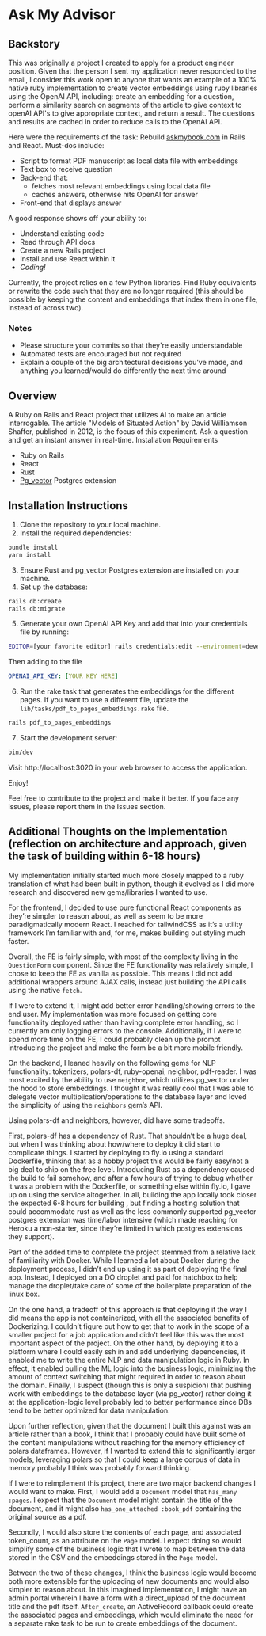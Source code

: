 # Ask My Advisor

## Backstory

This was originally a project I created to apply for a product engineer position. Given that the person I sent my application never responded to the email, I consider this work open to anyone that wants an example of a 100% native ruby implementation to create vector embeddings using ruby libraries using the OpenAI API, including: create an embedding for a question, perform a similarity search on segments of the article to give context to openAI API's to give appropriate context, and return a result. The questions and results are cached in order to reduce calls to the OpenAI API.

Here were the requirements of the task:
Rebuild [askmybook.com](http://askmybook.com) in Rails and React.
Must-dos include:

- Script to format PDF manuscript as local data file with embeddings
- Text box to receive question
- Back-end that:
    - fetches most relevant embeddings using local data file
    - caches answers, otherwise hits OpenAI for answer
- Front-end that displays answer

A good response shows off your ability to:

- Understand existing code
- Read through API docs
- Create a new Rails project
- Install and use React within it
- *Coding!*

Currently, the project relies on a few Python libraries. Find Ruby equivalents or rewrite the code such that they are no longer required (this should be possible by keeping the content and embeddings that index them in one file, instead of across two). 

### Notes

- Please structure your commits so that they're easily understandable
- Automated tests are encouraged but not required
- Explain a couple of the big architectural decisions you've made, and anything you learned/would do differently the next time around

## Overview

A Ruby on Rails and React project that utilizes AI to make an article interrogable. The article "Models of Situated Action" by David Williamson Shaffer, published in 2012, is the focus of this experiment. Ask a question and get an instant answer in real-time.
Installation Requirements

- Ruby on Rails
- React
- Rust
- [Pg_vector](https://github.com/pgvector/pgvector) Postgres extension

## Installation Instructions

1. Clone the repository to your local machine.
2. Install the required dependencies:

```bash
bundle install
yarn install
```

3. Ensure Rust and pg_vector Postgres extension are installed on your machine.
4. Set up the database:

```bash
rails db:create
rails db:migrate
```

5. Generate your own OpenAI API Key and add that into your credentials file by running:

```bash
EDITOR=[your favorite editor] rails credentials:edit --environment=development
```

Then adding to the file

```yaml
OPENAI_API_KEY: [YOUR KEY HERE]
```

6. Run the rake task that generates the embeddings for the different pages. If you want to use a different file, update the `lib/tasks/pdf_to_pages_embeddings.rake` file.

```bash
rails pdf_to_pages_embeddings
```

7. Start the development server:

```bash
bin/dev
```

Visit http://localhost:3020 in your web browser to access the application.

Enjoy!

Feel free to contribute to the project and make it better. If you face any issues, please report them in the Issues section.

## Additional Thoughts on the Implementation (reflection on architecture and approach, given the task of building within 6-18 hours)

My implementation initially started much more closely mapped to a ruby translation of what had been built in python, though it evolved as I did more research and discovered new gems/libraries I wanted to use.

For the frontend, I decided to use pure functional React components as they’re simpler to reason about, as well as seem to be more paradigmatically modern React. I reached for tailwindCSS as it’s a utility framework I’m familiar with and, for me, makes building out styling much faster.

Overall, the FE is fairly simple, with most of the complexity living in the `QuestionForm` component. Since the FE functionality was relatively simple, I chose to keep the FE as vanilla as possible. This means I did not add additional wrappers around AJAX calls, instead just building the API calls using the native `fetch`.

If I were to extend it, I might add better error handling/showing errors to the end user. My implementation was more focused on getting core functionality deployed rather than having complete error handling, so I currently am only logging errors to the console. Additionally, if I were to spend more time on the FE, I could probably clean up the prompt introducing the project and make the form be a bit more mobile friendly.

On the backend, I leaned heavily on the following gems for NLP functionality: tokenizers, polars-df, ruby-openai, neighbor, pdf-reader. I was most excited by the ability to use `neighbor`, which utilizes pg_vector under the hood to store embeddings. I thought it was really cool that I was able to delegate vector multiplication/operations to the database layer and loved the simplicity of using the `neighbors` gem’s API.

Using polars-df and neighbors, however, did have some tradeoffs.

First, polars-df has a dependency of Rust. That shouldn’t be a huge deal, but when I was thinking about how/where to deploy it did start to complicate things. I started by deploying to fly.io using a standard Dockerfile, thinking that as a hobby project this would be fairly easy/not a big deal to ship on the free level. Introducing Rust as a dependency caused the build to fail somehow, and after a few hours of trying to debug whether it was a problem with the Dockerfile, or something else within fly.io, I gave up on using the service altogether. In all, building the app locally took closer the expected 6-8 hours for building , but finding a hosting solution that could accommodate rust as well as the less commonly supported pg_vector postgres extension was time/labor intensive (which made reaching for Heroku a non-starter, since they’re limited in which postgres extensions they support).

Part of the added time to complete the project stemmed from a relative lack of familiarity with Docker. While I learned a lot about Docker during the deployment process, I didn’t end up using it as part of deploying the final app. Instead, I deployed on a DO droplet and paid for hatchbox to help manage the droplet/take care of some of the boilerplate preparation of the linux box.

On the one hand, a tradeoff of this approach is that deploying it the way I did means the app is not containerized, with all the associated benefits of Dockerizing. I couldn’t figure out how to get that to work in the scope of a smaller project for a job application and didn’t feel like this was the most important aspect of the project. On the other hand, by deploying it to a platform where I could easily ssh in and add underlying dependencies, it enabled me to write the entire NLP and data manipulation logic in Ruby. In effect, it enabled pulling the ML logic into the business logic, minimizing the amount of context switching that might required in order to reason about the domain. Finally, I suspect (though this is only a suspicion) that pushing work with embeddings to the database layer (via pg_vector) rather doing it at the application-logic level probably led to better performance since DBs tend to be better optimized for data manipulation.

Upon further reflection, given that the document I built this against was an article rather than a book, I think that I probably could have built some of the content manipulations without reaching for the memory efficiency of polars dataframes. However, if I wanted to extend this to significantly larger models, leveraging polars so that I could keep a large corpus of data in memory probably I think was probably forward thinking.

If I were to reimplement this project, there are two major backend changes I would want to make. First, I would add a `Document` model that `has_many :pages`. I expect that the `Document` model might contain the title of the document, and it might also `has_one_attached :book_pdf` containing the original source as a pdf.

Secondly, I would also store the contents of each page, and associated token_count, as an attribute on the `Page` model. I expect doing so would simplify some of the business logic that I wrote to map between the data stored in the CSV and the embeddings stored in the `Page` model.

Between the two of these changes, I think the business logic would become both more extensible for the uploading of new documents and would also simpler to reason about. In this imagined implementation, I might have an admin portal wherein I have a form with a direct_upload of the document title and the pdf itself. `After_create`, an ActiveRecord callback could create the associated pages and embeddings, which would eliminate the need for a separate rake task to be run to create embeddings of the document.
